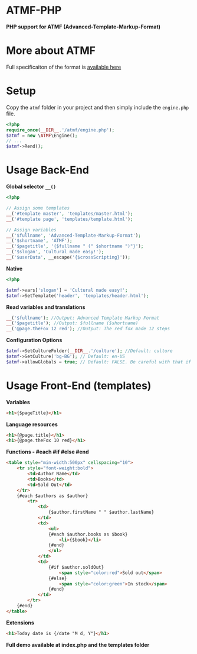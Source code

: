 # ATMF-PHP
__PHP support for ATMF (Advanced-Template-Markup-Format)__

# More about ATMF
Full specificaiton of the format is [available here](https://github.com/skito/ATMF)

# Setup
Copy the ``atmf`` folder in your project and then simply include the ``engine.php`` file.
```php
<?php
require_once(__DIR__.'/atmf/engine.php');
$atmf = new \ATMF\Engine();
// ...
$atmf->Rend();
```

# Usage Back-End
__Global selector ``__()``__

```php
<?php

// Assign some templates
__('#template master', 'templates/master.html');
__('#template page', 'templates/template.html');

// Assign variables
__('$fullname', 'Advanced-Template-Markup-Format');
__('$shortname', 'ATMF');
__('$pagetitle', '{$fullname " (" $shortname ")"}');
__('$slogan', 'Cultural made easy!');
__('$userData', __escape('{$crossScripting}'));
```

__Native__
```php
<?php

$atmf->vars['slogan'] = 'Cultural made easy!';
$atmf->SetTemplate('header', 'templates/header.html');
```

__Read variables and translations__
```php
__('$fullname'); //Output: Advanced Template Markup Format
__('$pagetitle'); //Output: $fullname ($shortname)
__('@page.theFox 12 red'); //Output: The red fox made 12 steps
```

__Configuration Options__
```php
$atmf->SetCultureFolder(__DIR__.'/culture'); //Default: culture
$atmf->SetCulture('bg-BG'); // Default: en-US
$atmf->allowGlobals = true; // Default: FALSE. Be careful with that if set it to TRUE!
```

# Usage Front-End (templates)
__Variables__
```html
<h1>{$pageTitle}</h1>
```

__Language resources__
```html
<h1>{@page.title}</h1>
<h1>{@page.theFox 10 red}</h1>
```

__Functions - #each #if #else #end__
```html
<table style="min-width:500px" cellspacing="10">
    <tr style="font-weight:bold">
        <td>Author Name</td>
        <td>Books</td>
        <td>Sold Out</td>
    </tr>
    {#each $authors as $author}
        <tr>
            <td>
                {$author.firstName " " $author.lastName}
            </td>
            <td>
                <ul>
                {#each $author.books as $book}
                    <li>{$book}</li>
                {#end}
                </ul>
            </td>
            <td>
                {#if $author.soldOut}
                    <span style="color:red">Sold out</span>
                {#else}
                    <span style="color:green">In stock</span>
                {#end}
            </td>
        </tr>
    {#end}
</table>
```

__Extensions__
```html
<h1>Today date is {/date "M d, Y"}</h1>
```

__Full demo available at index.php and the templates folder__

